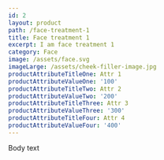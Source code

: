 ```yaml
---
id: 2
layout: product
path: /face-treatment-1
title: Face treatment 1
excerpt: I am face treatment 1
category: Face
image: /assets/face.svg
imageLarge: /assets/cheek-filler-image.jpg
productAttributeTitleOne: Attr 1
productAttributeValueOne: '100'
productAttributeTitleTwo: Attr 2
productAttributeValueTwo: '200'
productAttributeTitleThree: Attr 3
productAttributeValueThree: '300'
productAttributeTitleFour: Attr 4
productAttributeValueFour: '400'
---
```

Body text